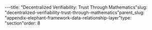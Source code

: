 ---title: "Decentralized Verifiability: Trust Through Mathematics"slug: "decentralized-verifiability-trust-through-mathematics"parent_slug: "appendix-elephant-framework-data-relationship-layer"type: "section"order: 8